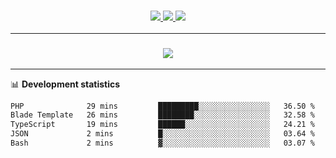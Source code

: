 <h3 align="center">
  <a href="https://github.com/hwalker928">
      <img src="https://img.shields.io/github/followers/hwalker928?label=Followers&style=for-the-badge&color=lightblue">
  </a>
  <a href="https://harryw.link/discord" alt="Discord">
      <img src="https://img.shields.io/discord/738451951758606336?label=discord&style=for-the-badge&color=lightblue"/>
  </a>
  <a href="https://harryw.link/sparked" alt="Sparked Host">
      <img src="https://img.shields.io/static/v1?label=Sponsor&message=Sparked%20Host&color=yellow&style=for-the-badge"/>
  </a>
</h3>

<hr>


<h3 align="center">
  <a href="https://github.com/hwalker928">
      <img src="https://github-profile-trophy.vercel.app/?username=hwalker928&no-bg=true&no-frame=true">
  </a>
</h3>


<hr>

📊 **Development statistics**

<!--START_SECTION:waka-->

```txt
PHP              29 mins         █████████░░░░░░░░░░░░░░░░   36.50 %
Blade Template   26 mins         ████████░░░░░░░░░░░░░░░░░   32.58 %
TypeScript       19 mins         ██████░░░░░░░░░░░░░░░░░░░   24.21 %
JSON             2 mins          █░░░░░░░░░░░░░░░░░░░░░░░░   03.64 %
Bash             2 mins          ▓░░░░░░░░░░░░░░░░░░░░░░░░   03.07 %
```

<!--END_SECTION:waka-->
